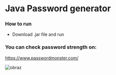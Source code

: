 # Java Password generator

### How to run
- Download .jar file and run

### You can check password strength on:
https://www.passwordmonster.com/



![obraz](https://user-images.githubusercontent.com/32677600/145821728-86b17d3a-6004-4c67-a531-9b5ab4159a5d.png)



